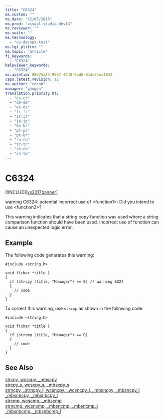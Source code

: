 ```yaml
---
title: "C6324"
ms.custom: ""
ms.date: "12/05/2016"
ms.prod: "visual-studio-dev14"
ms.reviewer: ""
ms.suite: ""
ms.technology: 
  - "vs-devops-test"
ms.tgt_pltfrm: ""
ms.topic: "article"
f1_keywords: 
  - "C6324"
helpviewer_keywords: 
  - "C6324"
ms.assetid: 08675af3-8957-4640-9bd6-01de71ea1042
caps.latest.revision: 12
ms.author: "corob"
manager: "ghogen"
translation.priority.ht: 
  - "cs-cz"
  - "de-de"
  - "es-es"
  - "fr-fr"
  - "it-it"
  - "ja-jp"
  - "ko-kr"
  - "pl-pl"
  - "pt-br"
  - "ru-ru"
  - "tr-tr"
  - "zh-cn"
  - "zh-tw"
---
```

# C6324
[!INCLUDE[vs2017banner](../code-quality/includes/vs2017banner.md)]

warning C6324: potential incorrect use of \<function1>: Did you intend to use \<function2>?  
  
 This warning indicates that a string copy function was used where a string comparison function should have been used. Incorrect use of function can cause an unexpected logic error.  
  
## Example  
 The following code generates this warning:  
  
```  
#include <string.h>  
  
void f(char *title )  
{  
  if (strcpy (title, "Manager") == 0) // warning 6324  
  {  
    // code  
  }  
}  
```  
  
 To correct this warning, use `strcmp` as shown in the following code:  
  
```  
#include <string.h>  
  
void f(char *title )  
{  
  if (strcmp (title, "Manager") == 0)   
  {  
    // code  
  }  
}  
```  
  
## See Also  
 [strcpy, wcscpy, _mbscpy](../Topic/strcpy,%20wcscpy,%20_mbscpy.md)   
 [strcpy_s, wcscpy_s, _mbscpy_s](../Topic/strcpy_s,%20wcscpy_s,%20_mbscpy_s.md)   
 [strncpy, _strncpy_l, wcsncpy, _wcsncpy_l, _mbsncpy, _mbsncpy_l](../Topic/strncpy,%20_strncpy_l,%20wcsncpy,%20_wcsncpy_l,%20_mbsncpy,%20_mbsncpy_l.md)   
 [_mbsnbcpy, _mbsnbcpy_l](../Topic/_mbsnbcpy,%20_mbsnbcpy_l.md)   
 [strcmp, wcscmp, _mbscmp](../Topic/strcmp,%20wcscmp,%20_mbscmp.md)   
 [strncmp, wcsncmp, _mbsncmp, _mbsncmp_l](../Topic/strncmp,%20wcsncmp,%20_mbsncmp,%20_mbsncmp_l.md)   
 [_mbsnbcmp, _mbsnbcmp_l](../Topic/_mbsnbcmp,%20_mbsnbcmp_l.md)